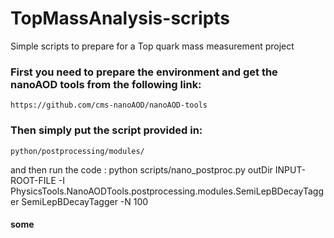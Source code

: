 # TopMassAnalysis-scripts
Simple scripts to prepare for a Top quark mass measurement project
### First you need to prepare the environment and get the nanoAOD tools from the following link:
    https://github.com/cms-nanoAOD/nanoAOD-tools
### Then simply put the script provided in:
    python/postprocessing/modules/
and then run the code :
    python scripts/nano_postproc.py outDir INPUT-ROOT-FILE -I PhysicsTools.NanoAODTools.postprocessing.modules.SemiLepBDecayTagger SemiLepBDecayTagger -N 100
#### some    
